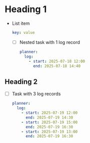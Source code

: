 
# Heading 1

- List item
  ```yaml
  key: value
  ```
  - [ ] Nested task with 1 log record
    ```yaml
    planner:
      log:
        - start: 2025-07-18 12:00
          end: 2025-07-18 14:40
    ```

## Heading 2

- [ ] Task with 3 log records
  ```yaml
  planner:
    log:
      - start: 2025-07-19 12:00
        end: 2025-07-19 14:30
      - start: 2025-07-19 15:00
        end: 2025-07-19 16:30
      - start: 2025-07-19 13:00
        end: 2025-07-19 16:30
  ```
